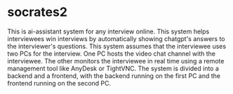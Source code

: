 # socrates2
This is ai-assistant system for any interview online.
This system helps interviewees win interviews by automatically showing chatgpt's answers to the interviewer's questions.
This system assumes that the interviewee uses two PCs for the interview. One PC hosts the video chat channel with the interviewee. The other monitors the interviewee in real time using a remote management tool like AnyDesk or TightVNC. The system is divided into a backend and a frontend, with the backend running on the first PC and the frontend running on the second PC.
